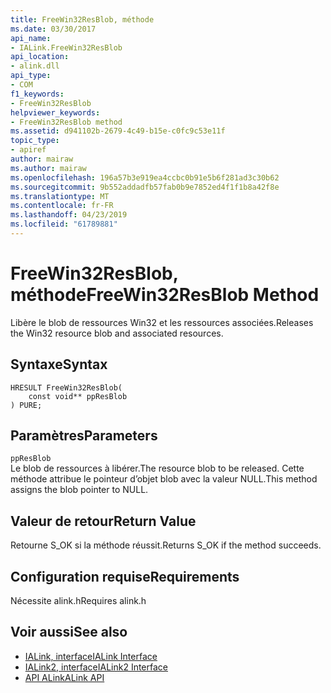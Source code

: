```yaml
---
title: FreeWin32ResBlob, méthode
ms.date: 03/30/2017
api_name:
- IALink.FreeWin32ResBlob
api_location:
- alink.dll
api_type:
- COM
f1_keywords:
- FreeWin32ResBlob
helpviewer_keywords:
- FreeWin32ResBlob method
ms.assetid: d941102b-2679-4c49-b15e-c0fc9c53e11f
topic_type:
- apiref
author: mairaw
ms.author: mairaw
ms.openlocfilehash: 196a57b3e919ea4ccbc0b91e5b6f281ad3c30b62
ms.sourcegitcommit: 9b552addadfb57fab0b9e7852ed4f1f1b8a42f8e
ms.translationtype: MT
ms.contentlocale: fr-FR
ms.lasthandoff: 04/23/2019
ms.locfileid: "61789881"
---
```

# <a name="freewin32resblob-method"></a><span data-ttu-id="e15d5-102">FreeWin32ResBlob, méthode</span><span class="sxs-lookup"><span data-stu-id="e15d5-102">FreeWin32ResBlob Method</span></span>
<span data-ttu-id="e15d5-103">Libère le blob de ressources Win32 et les ressources associées.</span><span class="sxs-lookup"><span data-stu-id="e15d5-103">Releases the Win32 resource blob and associated resources.</span></span>  
  
## <a name="syntax"></a><span data-ttu-id="e15d5-104">Syntaxe</span><span class="sxs-lookup"><span data-stu-id="e15d5-104">Syntax</span></span>  
  
```  
HRESULT FreeWin32ResBlob(  
    const void** ppResBlob  
) PURE;  
```  
  
## <a name="parameters"></a><span data-ttu-id="e15d5-105">Paramètres</span><span class="sxs-lookup"><span data-stu-id="e15d5-105">Parameters</span></span>  
 `ppResBlob`  
 <span data-ttu-id="e15d5-106">Le blob de ressources à libérer.</span><span class="sxs-lookup"><span data-stu-id="e15d5-106">The resource blob to be released.</span></span> <span data-ttu-id="e15d5-107">Cette méthode attribue le pointeur d’objet blob avec la valeur NULL.</span><span class="sxs-lookup"><span data-stu-id="e15d5-107">This method assigns the blob pointer to NULL.</span></span>  
  
## <a name="return-value"></a><span data-ttu-id="e15d5-108">Valeur de retour</span><span class="sxs-lookup"><span data-stu-id="e15d5-108">Return Value</span></span>  
 <span data-ttu-id="e15d5-109">Retourne S_OK si la méthode réussit.</span><span class="sxs-lookup"><span data-stu-id="e15d5-109">Returns S_OK if the method succeeds.</span></span>  
  
## <a name="requirements"></a><span data-ttu-id="e15d5-110">Configuration requise</span><span class="sxs-lookup"><span data-stu-id="e15d5-110">Requirements</span></span>  
 <span data-ttu-id="e15d5-111">Nécessite alink.h</span><span class="sxs-lookup"><span data-stu-id="e15d5-111">Requires alink.h</span></span>  
  
## <a name="see-also"></a><span data-ttu-id="e15d5-112">Voir aussi</span><span class="sxs-lookup"><span data-stu-id="e15d5-112">See also</span></span>

- [<span data-ttu-id="e15d5-113">IALink, interface</span><span class="sxs-lookup"><span data-stu-id="e15d5-113">IALink Interface</span></span>](../../../../docs/framework/unmanaged-api/alink/ialink-interface.md)
- [<span data-ttu-id="e15d5-114">IALink2, interface</span><span class="sxs-lookup"><span data-stu-id="e15d5-114">IALink2 Interface</span></span>](../../../../docs/framework/unmanaged-api/alink/ialink2-interface.md)
- [<span data-ttu-id="e15d5-115">API ALink</span><span class="sxs-lookup"><span data-stu-id="e15d5-115">ALink API</span></span>](../../../../docs/framework/unmanaged-api/alink/index.md)
